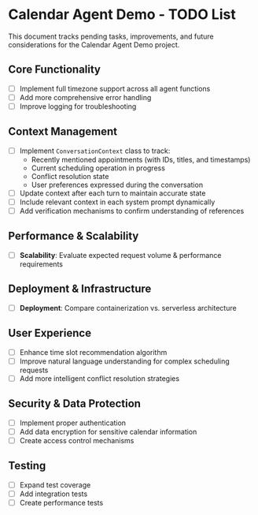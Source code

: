 # Calendar Agent Demo - TODO List

This document tracks pending tasks, improvements, and future considerations for the Calendar Agent Demo project.

## Core Functionality

- [ ] Implement full timezone support across all agent functions
- [ ] Add more comprehensive error handling
- [ ] Improve logging for troubleshooting

## Context Management

- [ ] Implement `ConversationContext` class to track:
  - Recently mentioned appointments (with IDs, titles, and timestamps)
  - Current scheduling operation in progress
  - Conflict resolution state
  - User preferences expressed during the conversation
- [ ] Update context after each turn to maintain accurate state
- [ ] Include relevant context in each system prompt dynamically
- [ ] Add verification mechanisms to confirm understanding of references

## Performance & Scalability

- [ ] **Scalability**: Evaluate expected request volume & performance requirements

## Deployment & Infrastructure

- [ ] **Deployment**: Compare containerization vs. serverless architecture

## User Experience

- [ ] Enhance time slot recommendation algorithm
- [ ] Improve natural language understanding for complex scheduling requests
- [ ] Add more intelligent conflict resolution strategies

## Security & Data Protection

- [ ] Implement proper authentication
- [ ] Add data encryption for sensitive calendar information
- [ ] Create access control mechanisms

## Testing

- [ ] Expand test coverage
- [ ] Add integration tests
- [ ] Create performance tests
